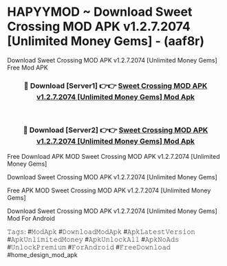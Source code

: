 # HAPYYMOD ~ Download Sweet Crossing MOD APK v1.2.7.2074 [Unlimited Money Gems] - (aaf8r)
Download Sweet Crossing MOD APK v1.2.7.2074 [Unlimited Money Gems] Free Mod APK

<div align="center">
<h3>🔴 Download [Server1] 👉👉 <a href="https://apk-comot.site?title=Sweet_Crossing_MOD_APK_v1.2.7.2074_[Unlimited_Money_Gems]">Sweet Crossing MOD APK v1.2.7.2074 [Unlimited Money Gems] Mod Apk</a></h3><br>

<h3>🔴 Download [Server2] 👉👉 <a href="https://apk-comot.site?title=Sweet_Crossing_MOD_APK_v1.2.7.2074_[Unlimited_Money_Gems]">Sweet Crossing MOD APK v1.2.7.2074 [Unlimited Money Gems] Mod Apk</a></h3>
</div>


Free Download APK MOD Sweet Crossing MOD APK v1.2.7.2074 [Unlimited Money Gems]

Download Sweet Crossing MOD APK v1.2.7.2074 [Unlimited Money Gems] 

Free APK MOD Sweet Crossing MOD APK v1.2.7.2074 [Unlimited Money Gems] 

Download Sweet Crossing MOD APK v1.2.7.2074 [Unlimited Money Gems] Mod For Android

𝚃𝚊𝚐𝚜: #𝙼𝚘𝚍𝙰𝚙𝚔 #𝙳𝚘𝚠𝚗𝚕𝚘𝚊𝚍𝙼𝚘𝚍𝙰𝚙𝚔 #𝙰𝚙𝚔𝙻𝚊𝚝𝚎𝚜𝚝𝚅𝚎𝚛𝚜𝚒𝚘𝚗 #𝙰𝚙𝚔𝚄𝚗𝚕𝚒𝚖𝚒𝚝𝚎𝚍𝙼𝚘𝚗𝚎𝚢 #𝙰𝚙𝚔𝚄𝚗𝚕𝚘𝚌𝚔𝙰𝚕𝚕 #𝙰𝚙𝚔𝙽𝚘𝙰𝚍𝚜 #𝚄𝚗𝚕𝚘𝚌𝚔𝙿𝚛𝚎𝚖𝚒𝚞𝚖 #𝙵𝚘𝚛𝙰𝚗𝚍𝚛𝚘𝚒𝚍 #𝙵𝚛𝚎𝚎𝙳𝚘𝚠𝚗𝚕𝚘𝚊𝚍 #home_design_mod_apk